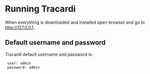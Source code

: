 # Running Tracardi

When everything is downloaded and installed open browser and go to http://127.0.0.1.

## Default username and password

Tracardi default username and password is:

```
 user: admin    
 password: admin
```

